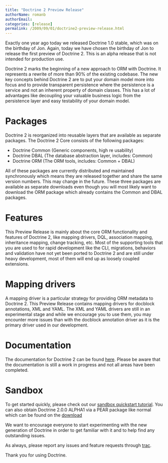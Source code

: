 ```yaml
---
title: "Doctrine 2 Preview Release"
authorName: romanb
authorEmail:
categories: [release]
permalink: /2009/09/01/doctrine2-preview-release.html
---
```

Exactly one year ago today we released Doctrine 1.0 stable, which was on
the birthday of Jon. Again, today we have chosen the birthday of Jon to
release the first preview of Doctrine 2. This is an alpha release that
is not intended for production use.

Doctrine 2 marks the beginning of a new approach to ORM with Doctrine.
It represents a rewrite of more than 90% of the existing codebase. The
new key concepts behind Doctrine 2 are to put your domain model more
into focus and to provide transparent persistence where the persistence
is a service and not an inherent property of domain classes. This has a
lot of advantages like decoupling your valuable business logic from the
persistence layer and easy testability of your domain model.

Packages
========

Doctrine 2 is reorganized into reusable layers that are available as
separate packages. The Doctrine 2 Core consists of the following
packages:

-   Doctrine Common (Generic components, high re usability)
-   Doctrine DBAL (The database abstraction layer, includes: Common)
-   Doctrine ORM (The ORM tools, includes: Common + DBAL)

All of these packages are currently distributed and maintained
synchronously which means they are released together and share the same
version numbers. This may change in the future. These three packages are
available as separate downloads even though you will most likely want to
download the ORM package which already contains the Common and DBAL
packages.

Features
========

This Preview Release is mainly about the core ORM functionality and
features of Doctrine 2, like mapping drivers, DQL, association mapping,
inheritance mapping, change tracking, etc. Most of the supporting tools
that you are used to for rapid development like the CLI, migrations,
behaviors and validation have not yet been ported to Doctrine 2 and are
still under heavy development, most of them will end up as loosely
coupled extensions.

Mapping drivers
===============

A mapping driver is a particular strategy for providing ORM metadata to
Doctrine 2. This Preview Release contains mapping drivers for docblock
annotations, XML and YAML. The XML and YAML drivers are still in an
experimental stage and while we encourage you to use them, you may
encounter more issues than with the docblock annotation driver as it is
the primary driver used in our development.

Documentation
=============

The documentation for Doctrine 2 can be found
[here](https://www.doctrine-project.org/projects/doctrine-orm/en/current/). Please be
aware that the documentation is still a work in progress and not all
areas have been completed.

Sandbox
=======

To get started quickly, please check out our [sandbox quickstart
tutorial](https://www.doctrine-project.org/projects/doctrine-orm/en/current/tutorials/getting-started.html).
You can also obtain Doctrine 2.0.0 ALPHA1 via a PEAR package like normal
which can be found on the
[download](http://www.doctrine-project.org/download)

We want to encourage everyone to start experimenting with the new
generation of Doctrine in order to get familiar with it and to help find
any outstanding issues.

As always, please report any issues and feature requests through
[trac](http://trac.doctrine-project.org).

Thank you for using Doctrine.
